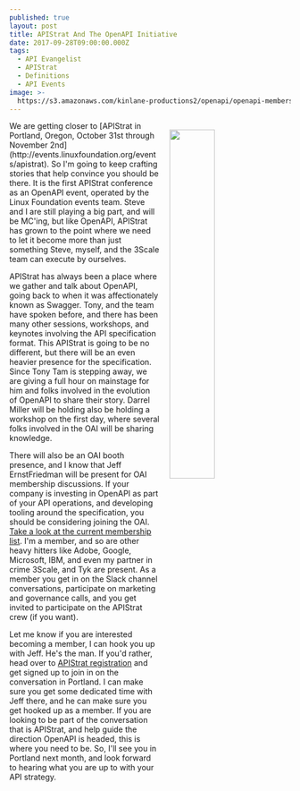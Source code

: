 ```yaml
---
published: true
layout: post
title: APIStrat And The OpenAPI Initiative
date: 2017-09-28T09:00:00.000Z
tags:
  - API Evangelist
  - APIStrat
  - Definitions
  - API Events
image: >-
  https://s3.amazonaws.com/kinlane-productions2/openapi/openapi-membership-september-2017.png
---
```

<p><img src="https://s3.amazonaws.com/kinlane-productions2/openapi/openapi-membership-september-2017.png" align="right" width="40%" style="padding: 15px;" /></p>We are getting closer to [APIStrat in Portland, Oregon, October 31st through November 2nd](http://events.linuxfoundation.org/events/apistrat). So I'm going to keep crafting stories that help convince you should be there. It is the first APIStrat conference as an OpenAPI event, operated by the Linux Foundation events team. Steve and I are still playing a big part, and will be MC'ing, but like OpenAPI, APIStrat has grown to the point where we need to let it become more than just something Steve, myself, and the 3Scale team can execute by ourselves. 

APIStrat has always been a place where we gather and talk about OpenAPI, going back to when it was affectionately known as Swagger. Tony, and the team have spoken before, and there has been many other sessions, workshops, and keynotes involving the API specification format. This APIStrat is going to be no different, but there will be an even heavier presence for the specification. Since Tony Tam is stepping away, we are giving a full hour on mainstage for him and folks involved in the evolution of OpenAPI to share their story. Darrel Miller will be holding also be holding a workshop on the first day, where several folks involved in the OAI will be sharing knowledge.

There will also be an OAI booth presence, and I know that Jeff ErnstFriedman will be present for OAI membership discussions. If your company is investing in OpenAPI as part of your API operations, and developing tooling around the specification, you should be considering joining the OAI. [Take a look at the current membership list](https://www.openapis.org/membership/members). I'm a member, and so are other heavy hitters like Adobe, Google, Microsoft, IBM, and even my partner in crime 3Scale, and Tyk are present. As a member you get in on the Slack channel conversations, participate on marketing and governance calls, and you get invited to participate on the APIStrat crew (if you want). 

Let me know if you are interested becoming a member, I can hook you up with Jeff. He's the man. If you'd rather, head over to [APIStrat registration](http://events.linuxfoundation.org/events/apistrat/attend/registration) and get signed up to join in on the conversation in Portland. I can make sure you get some dedicated time with Jeff there, and he can make sure you get hooked up as a member. If you are looking to be part of the conversation that is APIStrat, and help guide the direction OpenAPI is headed, this is where you need to be. So, I'll see you in Portland next month, and look forward to hearing what you are up to with your API strategy.